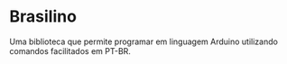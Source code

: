 # Brasilino
Uma biblioteca que permite programar em linguagem Arduino utilizando comandos facilitados em PT-BR.
